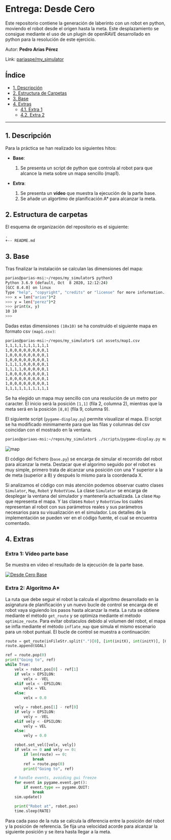 # Entrega: Desde Cero
Este repositorio contiene la generación de laberinto con un robot en python, moviendo el robot desde el origen hasta la meta. Este desplazamiento se consigue mediante el uso de un plugin de openRAVE desarrollado en python para la resolución de este ejercicio.

Autor: **Pedro Arias Pérez**

Link: [pariaspe/my_simulator](https://github.com/pariaspe/my_simulator)


## Índice
- [1. Descripción](#1-descripción)
- [2. Estructura de Carpetas](#2-estructura-de-carpetas)
- [3. Base](#3-base)
- [4. Extras](#4-extras)
    - [4.1. Extra 1](#extra-1-vídeo-parte-base)
    - [4.2. Extra 2](#extra-2-algoritmo-a*)

---

## 1. Descripción
Para la práctica se han realizado los siguientes hitos:

- **Base**:
    1. Se presenta un script de python que controla al robot para que alcance la meta sobre un mapa sencillo (map1).

- **Extra**:
    1. Se presenta un **vídeo** que muestra la ejecución de la parte base.
    2. Se añade un algortimo de planificación A* para alcanzar la meta.

## 2. Estructura de carpetas
El esquema de organización del repositorio es el siguiente:
```
.
+-- README.md
```

## 3. Base
Tras finalizar la instalación se calculan las dimensiones del mapa:

```bash
parias@parias-msi:~/repos/my_simulator$ python3
Python 3.6.9 (default, Oct  8 2020, 12:12:24)
[GCC 8.4.0] on linux
Type "help", "copyright", "credits" or "license" for more information.
>>> x = len("arias")*2
>>> y = len("perez")*2
>>> print(x, y)
10 10
>>>
```

Dadas estas dimensiones `(10x10)` se ha construído el siguiente mapa en formato csv `(map1.csv)`:

```bash
parias@parias-msi:~/repos/my_simulator$ cat assets/map1.csv
1,1,1,1,1,1,1,1,1,1
1,0,0,0,0,0,0,0,0,1
1,0,0,0,0,0,0,0,0,1
1,0,0,0,0,0,0,0,0,1
1,1,1,1,0,0,0,0,0,1
1,1,1,1,0,0,0,0,0,1
1,0,0,0,0,0,0,0,0,1
1,0,0,0,0,0,0,0,0,1
1,0,0,0,0,0,0,0,0,1
1,1,1,1,1,1,1,1,1,1
```

Se ha elegido un mapa muy sencillo con una resolución de un metro por caracter. El inicio será la posición `[1,1]` (fila 2, columna 2), mientras que la meta será en la posición `[8,8]` (fila 9, columna 9).

El siguiente script (`pygame-display.py`) permite visualizar el mapa. El script se ha modificado minimamente para que las filas y columnas del csv coincidan con el mostrado en la ventana.

```bash
parias@pariaas-msi:~/repos/my_simulator$ ./scripts/pygame-display.py map1.csv 1 1
```

![map](/doc/map1.png)

El código del fichero (`base.py`) se encarga de simular el recorrido del robot  para alcanzar la meta. Destacar que el algorimo seguido por el robot es muy simple, primero trata de alcanzar una posición con una Y superior a la de meta (superior a 8) y después lo mismo para la coordenada X.

Si analizamos el código con más atención podemos observar cuatro clases `Simulator`, `Map`, `Robot` y `RobotView`. La clase `Simulator` se encarga de desplegar la ventana del simulador y mantenerla actualizada. La clase `Map` que representa el mapa. Y las clases `Robot` y `RobotView` los cuales representan al robot con sus parámetros reales y sus parámetros necesarios para su visualización en el simulador. Los detalles de la implementación se pueden ver en el código fuente, el cual se encuentra comentado.

## 4. Extras
### Extra 1: Vídeo parte base

Se muestra en vídeo el resultado de la ejecución de la parte base.

[![Desde Cero Base](http://img.youtube.com/vi/JjPXXs3ZV10/0.jpg)](http://www.youtube.com/watch?v=JjPXXs3ZV10)

### Extra 2: Algoritmo A*

La ruta que debe seguir el robot la calcula el algoritmo desarrollado en la asignatura de planificación y un nuevo bucle de control se encarga de el robot vaya siguiendo los pasos hasta alcanzar la meta. La ruta se obtiene mediante el método `get_route` y se optimiza mediante el método `optimize_route`. Para evitar obstaculos debido al volumen del robot, el mapa se infla mediante el método `inflate_map` que simula el mismo escenario para un robot puntual. El bucle de control se muestra a continuación:

```python
route = get_route(inFileStr.split(".")[0], [int(initX), int(initY)], [GOAL[0]-1, GOAL[1]-1])
route.append(GOAL)

ref = route.pop(0)
print("Going to", ref)
while True:
    velx = robot.pos[0] - ref[1]
    if velx > EPSILON:
        velx = -VEL
    elif velx < -EPSILON:
        velx = VEL
    else:
        velx = 0.0

    vely = robot.pos[1] - ref[0]
    if vely > EPSILON:
        vely = -VEL
    elif vely < -EPSILON:
        vely = VEL
    else:
        vely = 0.0

    robot.set_vel([velx, vely])
    if velx == 0 and vely == 0:
        if len(route) == 0:
            break
        ref = route.pop(0)
        print("Going to", ref)

    # handle events, avoiding gui freeze
    for event in pygame.event.get():
        if event.type == pygame.QUIT:
            break
    sim.update()

    print("Robot at", robot.pos)
    time.sleep(RATE)
```

Para cada paso de la ruta se calcula la diferencia entre la posición del robot y la posición de referencia. Se fija una velocidad acorde para alcanzar la siguiente posición y se itera hasta llegar a la meta.

